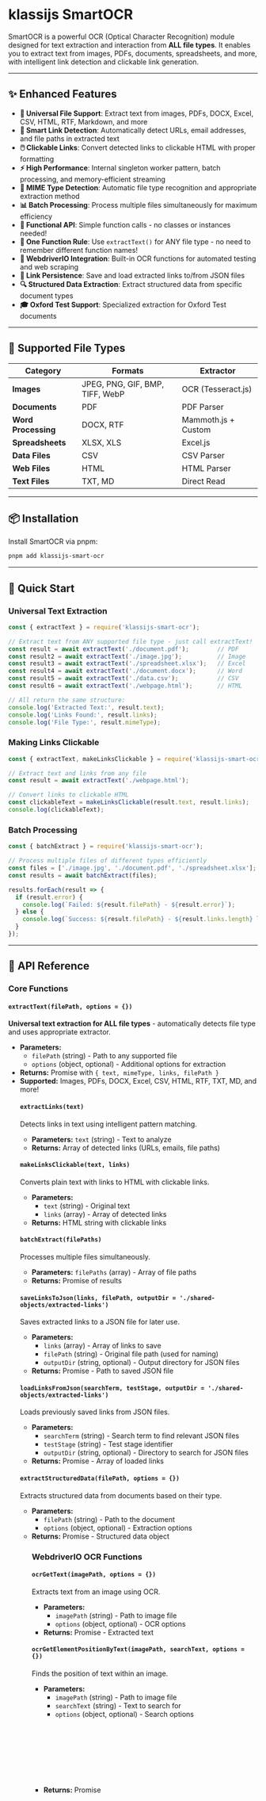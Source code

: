 # klassijs SmartOCR

SmartOCR is a powerful OCR (Optical Character Recognition) module designed for text extraction and interaction from **ALL file types**. It enables you to extract text from images, PDFs, documents, spreadsheets, and more, with intelligent link detection and clickable link generation.

---

## ✨ Enhanced Features

- **🔄 Universal File Support**: Extract text from images, PDFs, DOCX, Excel, CSV, HTML, RTF, Markdown, and more
- **🔗 Smart Link Detection**: Automatically detect URLs, email addresses, and file paths in extracted text
- **🖱️ Clickable Links**: Convert detected links to clickable HTML with proper formatting
- **⚡ High Performance**: Internal singleton worker pattern, batch processing, and memory-efficient streaming
- **🎯 MIME Type Detection**: Automatic file type recognition and appropriate extraction method
- **📊 Batch Processing**: Process multiple files simultaneously for maximum efficiency
- **🚀 Functional API**: Simple function calls - no classes or instances needed!
- **🎯 One Function Rule**: Use `extractText()` for ANY file type - no need to remember different function names!
- **🤖 WebdriverIO Integration**: Built-in OCR functions for automated testing and web scraping
- **📁 Link Persistence**: Save and load extracted links to/from JSON files
- **🔍 Structured Data Extraction**: Extract structured data from specific document types
- **🎓 Oxford Test Support**: Specialized extraction for Oxford Test documents

---

## 🚀 Supported File Types

| Category | Formats | Extractor |
|----------|---------|-----------|
| **Images** | JPEG, PNG, GIF, BMP, TIFF, WebP | OCR (Tesseract.js) |
| **Documents** | PDF | PDF Parser |
| **Word Processing** | DOCX, RTF | Mammoth.js + Custom |
| **Spreadsheets** | XLSX, XLS | Excel.js |
| **Data Files** | CSV | CSV Parser |
| **Web Files** | HTML | HTML Parser |
| **Text Files** | TXT, MD | Direct Read |

---

## 📦 Installation

Install SmartOCR via pnpm:

```bash
pnpm add klassijs-smart-ocr
```

---

## 🎯 Quick Start

### Universal Text Extraction

```javascript
const { extractText } = require('klassijs-smart-ocr');

// Extract text from ANY supported file type - just call extractText!
const result = await extractText('./document.pdf');        // PDF
const result2 = await extractText('./image.jpg');          // Image
const result3 = await extractText('./spreadsheet.xlsx');   // Excel
const result4 = await extractText('./document.docx');      // Word
const result5 = await extractText('./data.csv');           // CSV
const result6 = await extractText('./webpage.html');       // HTML

// All return the same structure:
console.log('Extracted Text:', result.text);
console.log('Links Found:', result.links);
console.log('File Type:', result.mimeType);
```

### Making Links Clickable

```javascript
const { extractText, makeLinksClickable } = require('klassijs-smart-ocr');

// Extract text and links from any file
const result = await extractText('./webpage.html');

// Convert links to clickable HTML
const clickableText = makeLinksClickable(result.text, result.links);
console.log(clickableText);
```

### Batch Processing

```javascript
const { batchExtract } = require('klassijs-smart-ocr');

// Process multiple files of different types efficiently
const files = ['./image.jpg', './document.pdf', './spreadsheet.xlsx'];
const results = await batchExtract(files);

results.forEach(result => {
  if (result.error) {
    console.log(`Failed: ${result.filePath} - ${result.error}`);
  } else {
    console.log(`Success: ${result.filePath} - ${result.links.length} links`);
  }
});
```

---

## 🔧 API Reference

### Core Functions

#### `extractText(filePath, options = {})`
**Universal text extraction for ALL file types** - automatically detects file type and uses appropriate extractor.
- **Parameters:** 
  - `filePath` (string) - Path to any supported file
  - `options` (object, optional) - Additional options for extraction
- **Returns:** Promise<object> with `{ text, mimeType, links, filePath }`
- **Supported:** Images, PDFs, DOCX, Excel, CSV, HTML, RTF, TXT, MD, and more!

#### `extractLinks(text)`
Detects links in text using intelligent pattern matching.
- **Parameters:** `text` (string) - Text to analyze
- **Returns:** Array of detected links (URLs, emails, file paths)

#### `makeLinksClickable(text, links)`
Converts plain text with links to HTML with clickable links.
- **Parameters:** 
  - `text` (string) - Original text
  - `links` (array) - Array of detected links
- **Returns:** HTML string with clickable links

#### `batchExtract(filePaths)`
Processes multiple files simultaneously.
- **Parameters:** `filePaths` (array) - Array of file paths
- **Returns:** Promise<array> of results

#### `saveLinksToJson(links, filePath, outputDir = './shared-objects/extracted-links')`
Saves extracted links to a JSON file for later use.
- **Parameters:**
  - `links` (array) - Array of links to save
  - `filePath` (string) - Original file path (used for naming)
  - `outputDir` (string, optional) - Output directory for JSON files
- **Returns:** Promise<string> - Path to saved JSON file

#### `loadLinksFromJson(searchTerm, testStage, outputDir = './shared-objects/extracted-links')`
Loads previously saved links from JSON files.
- **Parameters:**
  - `searchTerm` (string) - Search term to find relevant JSON files
  - `testStage` (string) - Test stage identifier
  - `outputDir` (string, optional) - Directory to search for JSON files
- **Returns:** Promise<array> - Array of loaded links

#### `extractStructuredData(filePath, options = {})`
Extracts structured data from documents based on their type.
- **Parameters:**
  - `filePath` (string) - Path to the document
  - `options` (object, optional) - Extraction options
- **Returns:** Promise<object> - Structured data object

### WebdriverIO OCR Functions

#### `ocrGetText(imagePath, options = {})`
Extracts text from an image using OCR.
- **Parameters:**
  - `imagePath` (string) - Path to image file
  - `options` (object, optional) - OCR options
- **Returns:** Promise<string> - Extracted text

#### `ocrGetElementPositionByText(imagePath, searchText, options = {})`
Finds the position of text within an image.
- **Parameters:**
  - `imagePath` (string) - Path to image file
  - `searchText` (string) - Text to search for
  - `options` (object, optional) - Search options
- **Returns:** Promise<object> - Position coordinates

#### `ocrWaitForTextDisplayed(imagePath, searchText, timeout = 10000, options = {})`
Waits for specific text to appear in an image.
- **Parameters:**
  - `imagePath` (string) - Path to image file
  - `searchText` (string) - Text to wait for
  - `timeout` (number, optional) - Timeout in milliseconds
  - `options` (object, optional) - Wait options
- **Returns:** Promise<boolean> - True if text found within timeout

#### `ocrClickOnText(imagePath, searchText, options = {})`
Simulates clicking on text within an image.
- **Parameters:**
  - `imagePath` (string) - Path to image file
  - `searchText` (string) - Text to click on
  - `options` (object, optional) - Click options
- **Returns:** Promise<object> - Click result

#### `ocrSetValue(imagePath, searchText, value, options = {})`
Sets a value in an input field identified by nearby text.
- **Parameters:**
  - `imagePath` (string) - Path to image file
  - `searchText` (string) - Text near the input field
  - `value` (string) - Value to set
  - `options` (object, optional) - Set value options
- **Returns:** Promise<boolean> - Success status

#### `ocrBatchOperations(imagePath, operations, options = {})`
Performs multiple OCR operations in sequence.
- **Parameters:**
  - `imagePath` (string) - Path to image file
  - `operations` (array) - Array of operations to perform
  - `options` (object, optional) - Batch options
- **Returns:** Promise<array> - Results of all operations

### Utility Functions

#### `fuzzyMatch(text, searchTerm, threshold = 0.8)`
Performs fuzzy text matching with configurable threshold.
- **Parameters:**
  - `text` (string) - Text to search in
  - `searchTerm` (string) - Term to search for
  - `threshold` (number, optional) - Similarity threshold (0-1)
- **Returns:** boolean - True if match found

#### `findTextPosition(text, searchTerm)`
Finds the position of text within a larger text block.
- **Parameters:**
  - `text` (string) - Text to search in
  - `searchTerm` (string) - Term to search for
- **Returns:** object - Position information

#### `waitForText(text, searchTerm, timeout = 10000)`
Waits for text to appear in a string.
- **Parameters:**
  - `text` (string) - Text to monitor
  - `searchTerm` (string) - Text to wait for
  - `timeout` (number, optional) - Timeout in milliseconds
- **Returns:** Promise<boolean> - True if text found

### Oxford Test Specific Functions

#### `extractOxfordTestStructuredData(filePath)`
Extracts structured data specifically from Oxford Test documents.
- **Parameters:** `filePath` (string) - Path to Oxford Test document
- **Returns:** Promise<object> - Structured test data including scores, dates, and overall CEFR level

---

## 📚 Advanced Examples

### Universal File Processing

```javascript
const { extractText, extractLinks } = require('klassijs-smart-ocr');

// Process any file type with the same function
const fileTypes = [
  './document.pdf',
  './image.jpg', 
  './spreadsheet.xlsx',
  './webpage.html',
  './data.csv'
];

for (const file of fileTypes) {
  try {
    const result = await extractText(file);
    console.log(`${file}: ${result.mimeType} - ${result.links.length} links found`);
  } catch (error) {
    console.log(`${file}: Error - ${error.message}`);
  }
}
```

### Link Analysis and Persistence

```javascript
const { extractText, saveLinksToJson, loadLinksFromJson } = require('klassijs-smart-ocr');

// Extract and save links
const result = await extractText('./document.pdf');
if (result.links.length > 0) {
  const savedPath = await saveLinksToJson(result.links, './document.pdf');
  console.log(`Links saved to: ${savedPath}`);
}

// Load previously saved links
const loadedLinks = await loadLinksFromJson('document', 'test-stage');
console.log(`Loaded ${loadedLinks.length} links`);
```

### WebdriverIO OCR Automation

```javascript
const { ocrGetText, ocrClickOnText, ocrSetValue } = require('klassijs-smart-ocr');

// Extract text from a screenshot
const text = await ocrGetText('./screenshot.png');
console.log('Page text:', text);

// Click on a button by text
await ocrClickOnText('./screenshot.png', 'Submit');

// Fill a form field
await ocrSetValue('./screenshot.png', 'Username:', 'testuser');
```

### Structured Data Extraction

```javascript
const { extractStructuredData, extractOxfordTestStructuredData } = require('klassijs-smart-ocr');

// Extract structured data from any document
const data = await extractStructuredData('./document.pdf');
console.log('Structured data:', data);

// Extract Oxford Test specific data
const oxfordData = await extractOxfordTestStructuredData('./oxford-test.pdf');
console.log('Overall CEFR Level:', oxfordData.overallResults.cefrLevel);
console.log('Overall Score:', oxfordData.overallResults.score);
```

### Batch OCR Operations

```javascript
const { ocrBatchOperations } = require('klassijs-smart-ocr');

// Perform multiple OCR operations
const operations = [
  { type: 'getText', searchText: 'Welcome' },
  { type: 'click', searchText: 'Login' },
  { type: 'setValue', searchText: 'Username:', value: 'user123' }
];

const results = await ocrBatchOperations('./screenshot.png', operations);
console.log('Batch results:', results);
```

### Link Analysis

```javascript
const { extractText, extractLinks } = require('klassijs-smart-ocr');

// Extract text from any document
const result = await extractText('./complex-document.docx');

// Analyze links found
result.links.forEach(link => {
  if (link.includes('@')) {
    console.log('Email found:', link);
  } else if (link.startsWith('http')) {
    console.log('URL found:', link);
  } else if (link.startsWith('/')) {
    console.log('File path found:', link);
  }
});
```

### File Type Validation

```javascript
const { extractText } = require('klassijs-smart-ocr');

const files = ['./image.jpg', './document.pdf', './unknown.xyz'];

files.forEach(async (file) => {
  try {
    const result = await extractText(file);
    console.log(`${file} is supported and processed successfully`);
  } catch (error) {
    console.log(`${file} is not supported or failed to process`);
  }
});
```

### Efficient Batch Processing

```javascript
const { batchExtract } = require('klassijs-smart-ocr');

// Process multiple files of different types
const results = await batchExtract(['./file1.pdf', './file2.docx', './file3.jpg']);
console.log('All files processed successfully');
```

---

## ⚡ Performance Features

- **Internal Singleton Worker**: OCR worker is created once and reused internally
- **Memory Efficient**: Streaming for large files (CSV, etc.)
- **Parallel Processing**: Batch operations use Promise.all
- **Smart Caching**: MIME type detection is cached
- **Automatic Resource Management**: Resources are managed internally - no user cleanup needed!
- **No Instance Creation**: Users just call functions - no overhead!
- **Universal Function**: One `extractText()` function handles ALL file types!
- **Link Persistence**: Save and reload extracted links without reprocessing
- **Structured Data**: Extract meaningful data structures from documents
- **WebdriverIO Ready**: Built-in functions for automated testing workflows

---

## 🔍 Link Detection Patterns

The system automatically detects:

- **URLs**: `https://example.com`, `http://localhost:3000`
- **Email Addresses**: `user@domain.com`, `contact+tag@company.co.uk`
- **File Paths**: `/downloads/file.pdf`, `./relative/path.txt`
- **Relative URLs**: `../parent/directory`, `./current/file`

---

## 🎓 Oxford Test Support

SmartOCR includes specialized support for Oxford Test documents:

- **Automatic Score Extraction**: Reading, Writing, Speaking, and Listening scores
- **Overall CEFR Level Detection**: Automatic overall CEFR level identification (A1-C2)
- **Date Extraction**: Test and certificate dates
- **Structured Output**: Clean, organized data structure for test results

---

## 🤝 Contributing

Contributions are welcome! If you have ideas for improvements or new features, feel free to open an issue or submit a pull request.

1. Fork the repository
2. Create a new branch
3. Make your changes and commit them
4. Submit a pull request

---

## 📄 License

SmartOCR is open-source software licensed under the [MIT License](LICENSE).

---

## 🙏 Acknowledgments

Special thanks to the developers of:
- `tesseract.js` for OCR capabilities
- `pdf-parse` for PDF processing
- `mammoth` for DOCX support
- `xlsx` for Excel processing
- `klassijs-astellen` for additional functionality
- All other open-source contributors

---

## 📞 Contact & Support

- **Creator**: Larry Goddard
- **Email**: larryg@klassitech.co.uk
- **LinkedIn**: [https://linkedin.com/in/larryg](https://linkedin.com/in/larryg)
- **YouTube**: [https://youtube.com/@LarryG_01](https://youtube.com/@LarryG_01)

For support, feature requests, or contributions, please visit our [GitHub repository](https://github.com/klassijs/klassijs-smart-ocr).


